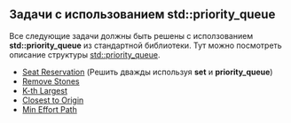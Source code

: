## Задачи с использованием std::priority_queue
Все следующие задачи должны быть решены с исползованием **std::priority_queue** из стандартной библиотеки.
Тут можно посмотреть описание структуры [std::priority_queue](https://en.cppreference.com/w/cpp/container/priority_queue).

* [Seat Reservation](https://leetcode.com/problems/seat-reservation-manager/) (Решить дважды используя **set** и **priority_queue**)
* [Remove Stones](https://leetcode.com/problems/remove-stones-to-minimize-the-total/)
* [K-th Largest](https://leetcode.com/problems/kth-largest-element-in-an-array/)
* [Closest to Origin](https://leetcode.com/problems/k-closest-points-to-origin/)
* [Min Effort Path](https://leetcode.com/problems/path-with-minimum-effort/)

